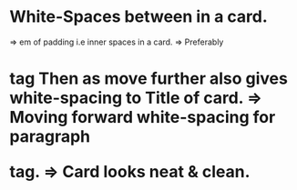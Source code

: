 # White-Spaces between in a card.

=> em of padding i.e inner spaces in a card.
=> Preferably <h1> tag Then as move further also gives white-spacing to Title of card.
=> Moving forward white-spacing for paragraph <p> tag.
=> Card looks neat & clean.
